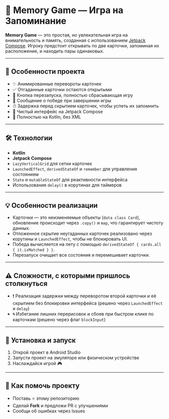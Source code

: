 # 🧠 Memory Game — Игра на Запоминание

**Memory Game** — это простая, но увлекательная игра на внимательность и память, созданная с использованием [Jetpack Compose](https://developer.android.com/jetpack/compose). Игроку предстоит открывать по две карточки, запоминая их расположение, и находить пары одинаковых.

---

## 🚀 Особенности проекта

- ✨ Анимированные перевороты карточек
- ✅ Отгаданные карточки остаются открытыми
- 🧩 Кнопка перезапуска, полностью сбрасывающая игру
- 🏁 Сообщение о победе при завершении игры
- ⏱ Задержка перед скрытием карточек, чтобы успеть их запомнить
- 🎨 Чистый интерфейс на Jetpack Compose
- 🧪 Полностью на Kotlin, без XML

---

## 🛠 Технологии

- **Kotlin**
- **Jetpack Compose**
- `LazyVerticalGrid` для сетки карточек
- `LaunchedEffect`, `derivedStateOf` и `remember` для управления состоянием
- `State` и `mutableStateOf` для реактивности интерфейса
- Использование `delay()` в корутинах для таймеров

---

## 💡 Особенности реализации

- Карточки — это неизменяемые объекты (`data class Card`), обновление происходит через `.copy()` и `map`, что гарантирует чистоту данных.
- Отложенное скрытие неугаданных карточек реализовано через корутины и `LaunchedEffect`, чтобы не блокировать UI.
- Победа вычисляется на лету с помощью `derivedStateOf { cards.all { it.isMatched } }`.
- Перезапуск очищает все состояния и перемешивает карточки.

---

## ⚠️ Сложности, с которыми пришлось столкнуться

- ❗ Реализация задержки между переворотом второй карточки и её скрытием без блокировки интерфейса (решено через `LaunchedEffect` и `delay`)
- 🌀 Избегание лишних перерисовок и сбоев при быстром клике по карточкам (решено через флаг `blockInput`)

---

## 🧰 Установка и запуск

1. Открой проект в Android Studio
2. Запусти проект на эмуляторе или физическом устройстве
3. Наслаждайся игрой 🎮

---

## 🤝 Как помочь проекту

- Поставь ⭐ этому репозиторию
- Сделай **Fork** и предложи PR с улучшениями
- Сообщи об ошибках через Issues
